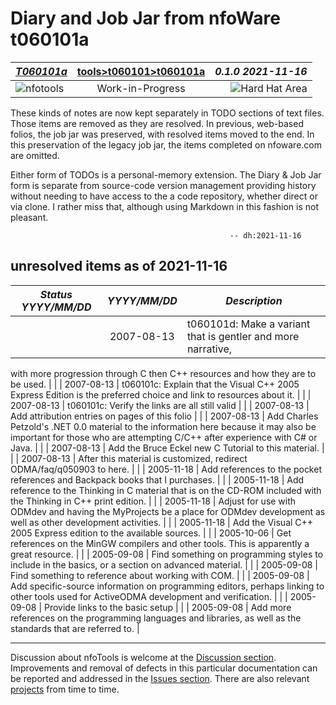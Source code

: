 <!-- T060101a.md 0.1.0              UTF-8                          2021-11-16
     ----1----|----2----|----3----|----4----|----5----|----6----|----7----|--*

                        T060101: C/C++ PROGRAMMING

                        T060101a: DIARY & JOB JAR
     -->

# Diary and Job Jar from nfoWare t060101a

| ***[T060101a](T060101a.html)*** | [tools](../)[>t060101](.)[>t060101a](T060101a.html) | ***0.1.0 2021-11-16*** |
| :--                |       :-:          | --: |
| ![nfotools](../../../images/nfoWorks-2014-06-02-1702-LogoSmall.png) | Work-in-Progress | ![Hard Hat Area](../../../images/hardhat-logo.gif) |

These kinds of notes are now kept separately in TODO sections of text files.
Those items are removed as they are resolved.  In previous, web-based folios,
the job jar was preserved, with resolved items moved to the end.  In this
preservation of the legacy job jar, the items completed on nfoware.com are
omitted.

Either form of TODOs is a personal-memory extension.  The Diary & Job Jar
form is separate from source-code version management providing history without
needing to have access to the a code repository, whether direct or via clone.
I rather miss that, although using Markdown in this fashion is not pleasant.

```text
                                                 -- dh:2021-11-16
```

## unresolved items as of 2021-11-16

| ***Status YYYY/MM/DD*** | ***YYYY/MM/DD*** | ***Description*** |
|      :-:     |   :-:      |       ---         |
| | 2007-08-13 | t060101d: Make a variant that is gentler and more narrative,
with more progression through C then C++ resources and how they are to be
used. |
| | 2007-08-13 | t060101c: Explain that the Visual C++ 2005 Express Edition
is the preferred choice and link to resources about it. |
| | 2007-08-13 | t060101c: Verify the links are all still valid |
| | 2007-08-13 | Add attribution entries on pages of this folio |
| | 2007-08-13 | Add Charles Petzold's .NET 0.0 material to the information
here because it may also be important for those who are attempting C/C++ after
experience with C# or Java. |
| | 2007-08-13 | Add the Bruce Eckel new C Tutorial to this material. |
| | 2007-08-13 | After this material is customized, redirect ODMA/faq/q050903
to here. |
| | 2005-11-18 | Add references to the pocket references and Backpack books
that I purchases. |
| | 2005-11-18 | Add reference to the Thinking in C material that is on the
CD-ROM included with the Thinking in C++ print edition. |
| | 2005-11-18 | Adjust for use with ODMdev and having the MyProjects be a
place for ODMdev development as well as other development activities. |
| | 2005-11-18 | Add the Visual C++ 2005 Express edition to the available
sources. |
| | 2005-10-06 | Get references on the MinGW compilers and other tools.
This is apparently a great resource. |
| | 2005-09-08 | Find something on programming styles to include in the
basics, or a section on advanced material. |
| | 2005-09-08 | Find something to reference about working with COM. |
| | 2005-09-08 | Add specific-source information on programming editors,
perhaps linking to other tools used for ActiveODMA development and
verification. |
| | 2005-09-08 | Provide links to the basic setup |
| | 2005-09-08 | Add more references on the programming languages and
libraries, as well as the standards that are referred to. |

----

Discussion about nfoTools is welcome at the
[Discussion section](https://github.com/orcmid/nfoTools/discussions).
Improvements and removal of defects in this particular documentation can be
reported and addressed in the
[Issues section](https://github.com/orcmid/nfoTools/issues).  There are also
relevant [projects](https://github.com/orcmid/nfoTools/projects) from time to
time.

<!-- ----1----|----2----|----3----|----4----|----5----|----6----|----7----|--*

     0.1.0 2021-11-16T17:02Z Transpose to nfoTools as boilerplate to curate
     0.0.20 2007-08-13T23:18Z Last update on nfoWare.com
     0.0.0 2005-09-08T19:41Z Create Initial Placeholder (on nfoWare.com)

           *** end of docs/tools/T060501/T060501a.md ***
     -->

